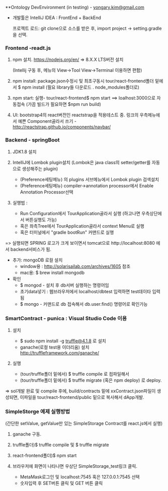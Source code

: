 
**Ontology DevEnvironment (in testing) - yongary.kim@gmail.com

- 개발툴은 IntelliJ IDEA : FrontEnd + BackEnd
  
  프로젝트 로드: git clone으로 소스를 받은 후,  import project -> setting.gradle을 선택.  

### Frontend -readt.js

1. npm 설치. https://nodejs.org/en/ ⇒ 8.X.X LTS버전 설치
  
   (Intellij 구동 후, 메뉴의 View->Tool View->Terminal 이용하면 편함)
   
2. npm install:  package.json수정시 및 최초구동시  tour/react-frontend폴더 밑에서 $ npm install  (필요 library들 다운로드 . node_modules폴더로)
3. npm start:    실행- tour/react-frontend$ npm start   ==> loalhost:3000으로 자동접속
    (가끔 빌드가 필요하면      $npm run build) 

4. UI: bootstrap4의 react버전인 reactstrap을 적용테스트 중.
링크의 우측메뉴에서 예쁜 Component골라서 쓰기 -  http://reactstrap.github.io/components/navbar/


### Backend - springBoot

1. JDK1.8  설치
2. IntelliJ에 Lombok plugin설치  (Lombok은 java class의 setter/getter를 자동으로 생성해주는 plugin) 
    - (Preference세팅메뉴) 의 plugins 서브메뉴에서 Lombok plugin 검색설치
    - (Preference세팅메뉴)  compiler->annotation processor에서 Enable Annotation Processor선택 

3. 실행법 :

   * Run Configuration에서 TourApplication골라서 실행 (하고나면 우측상단에서 버튼실행도 가능)
   * 혹은 좌측Tree에서 TourApplication골라서 context Menu로 실행 
   * 혹은 터미널에서 "gradle bootRun" 커맨드로 실행

 => 실행되면 SPRING 로고가 크게 보이면서 tomcat으로 http://localhost:8080 에서 backend서비스가 됨.

* 추가: mongoDB 로컬 설치
    - window용 : http://solarisailab.com/archives/1605 참조
    - mac용: $ brew install mongodb
* 확인 
    - $ mongod  - 설치 후 db서버 실행하는 명령어임
    - 초기data넣기 :  웹브라우저에서 localhost/dbtest   입력하면 test데이타 입력됨
    - $ mongo - 커맨드로 db 접속해서 db.user.find() 명령어로 확인가능


### SmartContract - punica : Visual Studio Code 이용

1. 설치

   * $ sudo npm install -g truffle@4.1.8  로 설치
   * ganache(로컬 test용 이더리움) 설치  http://truffleframework.com/ganache/
  
2. 실행

   * (tour/truffle폴더 밑에서)  $ truffle compile 로 컴파일해서
   * (tour/truffle폴더 밑에서)  $ truffle migrate (혹은 npm deploy) 로 deploy.

  => sol개발 완료 및 compile 후에, build/contracts 밑에 xxContract.json파일이 생성되면, 이파일을 tour/react-frontend/public 밑으로 복사해서 dApp개발.



### SimpleStorge 예제 실행방법 ###
(간단한 setValue, getValue만 있는 SimpleStorage Contract를 react.js에서 실행)

1. ganache 구동.

2. truffle폴더)$ truffle compile 및 $ truffle migrate

3. react-frontend폴더)$ npm start  

4. 브라우저에 화면이 나타나면  우상단 SimpleStorage_test링크 클릭.

    - MetaMask로그인 및 localhost:7545 혹은 127.0.0.1:7545 선택
    - 숫자입력 후 SET버튼 클릭 및 GET 버튼 클릭
